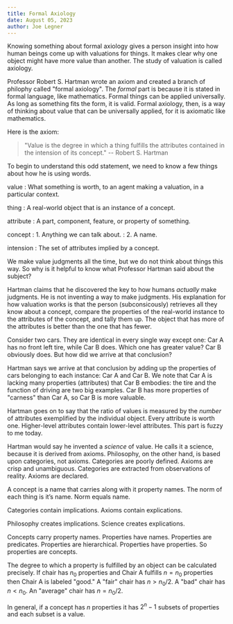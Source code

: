 ```yaml
---
title: Formal Axiology
date: August 05, 2023
author: Joe Legner
---
```


Knowing something about formal axiology gives a person insight into how human beings come up with valuations for things. It makes clear why one object might have more value than another. The study of valuation is called axiology. 

Professor Robert S. Hartman wrote an axiom and created a branch of philophy called "formal axiology". The _formal_ part is because it is stated in formal language, like mathematics. Formal things can be applied universally. As long as something fits the form, it is valid. Formal axiology, then, is a way of thinking about value that can be universally applied, for it is axiomatic like mathematics. 

Here is the axiom:

> "Value is the degree in which a thing fulfills the attributes contained in the intension of its concept." -- Robert S. Hartman

To begin to understand this odd statement, we need to know a few things about how he is using words.

value
: What something is worth, to an agent making a valuation, in a particular context.

thing
: A real-world object that is an instance of a concept.

attribute
: A part, component, feature, or property of something.

concept
: 1. Anything we can talk about.
: 2. A name.

intension
: The set of attributes implied by a concept.

We make value judgments all the time, but we do not think about things this way. So why is it helpful to know what Professor Hartman said about the subject? 

Hartman claims that he discovered the key to how humans _actually_ make judgments. He is not inventing a way to make judgments. His explanation for how valuation works is that the person (subconsicously) retrieves all they know about a concept, compare the properties of the real-world instance to the attributes of the concept, and tally them up. The object that has more of the attributes is better than the one that has fewer.

Consider two cars. They are identical in every single way except one: Car A has no front left tire, while Car B does. Which one has greater value? Car B obviously does. But how did we arrive at that conclusion?

Hartman says we arrive at that conclusion by adding up the properties of cars belonging to each instance: Car A and Car B. We note that Car A is lacking many properties (attributes) that Car B embodies: the tire and the function of driving are two big examples. Car B has more properties of "carness" than Car A, so Car B is more valuable.

Hartman goes on to say that the ratio of values is measured by the _number_ of attributes exemplified by the individual object. Every attribute is worth one. Higher-level attributes contain lower-level attributes. This part is fuzzy to me today.

Hartman would say he invented a _science_ of value. He calls it a science, because it is derived from axioms. Philosophy, on the other hand, is based upon categories, not axioms. Categories are poorly defined. Axioms are crisp and unambiguous. Categories are extracted from observations of reality. Axioms are declared. 

A concept is a name that carries along with it property names. The norm of each thing is it’s name. Norm equals name.

Categories contain implications. Axioms contain explications.

Philosophy creates implications. Science creates explications.

Concepts carry property names. Properties have names. Properties are predicates.
Properties are hierarchical. Properties have properties. So properties are concepts.

The degree to which a property is fulfilled by an object can be calculated precisely. If chair has $n_0$ properties and Chair A fulfills $n = n_0$ properties then Chair A is labeled "good." A "fair" chair has $n > n_0/2$. A "bad" chair has $n < n_0$. An "average" chair has $n = n_0/2$. 

In general, if a concept has $n$ properties it has $2^n-1$ subsets of properties and each subset is a value.
